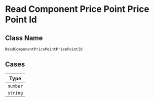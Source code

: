 
# Read Component Price Point Price Point Id

## Class Name

`ReadComponentPricePointPricePointId`

## Cases

| Type |
|  --- |
| `number` |
| `string` |

